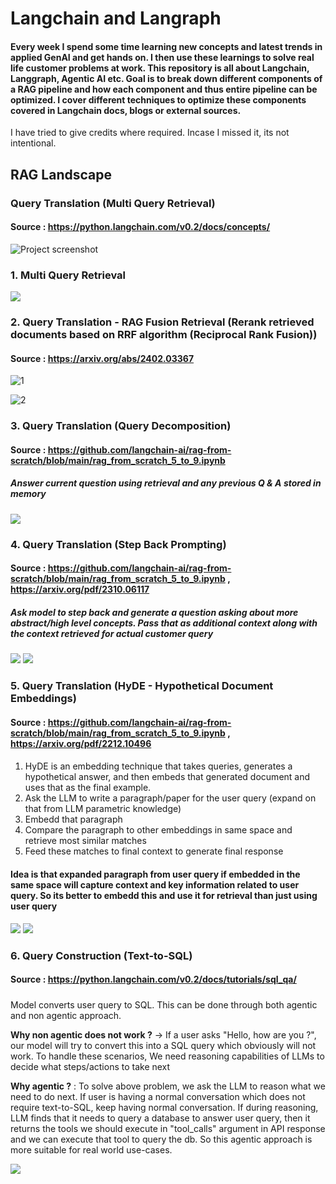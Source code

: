 # Langchain and Langraph

#### Every week I spend some time learning new concepts and latest trends in applied GenAI and get hands on. I then use these learnings to solve real life customer problems at work. This repository is all about Langchain, Langgraph, Agentic AI etc. Goal is to break down different components of a RAG pipeline and how each component and thus entire pipeline can be optimized. I cover different techniques to optimize these components covered in Langchain docs, blogs or external sources. 

I have tried to give credits where required. Incase I missed it, its not intentional.

## RAG Landscape

### Query Translation (Multi Query Retrieval)

#### Source : https://python.langchain.com/v0.2/docs/concepts/

![Project screenshot](./screenshots/rag_landscape.png)


### 1. Multi Query Retrieval

![](./screenshots/multi_query_retrieval.png)

### 2. Query Translation - RAG Fusion Retrieval (Rerank retrieved documents based on RRF algorithm (Reciprocal Rank Fusion))

#### Source : https://arxiv.org/abs/2402.03367

![1](./screenshots/RAG_fusion.jpeg)

![2](./screenshots/RAG_fusion_2.png)

### 3. Query Translation (Query Decomposition)

#### Source : https://github.com/langchain-ai/rag-from-scratch/blob/main/rag_from_scratch_5_to_9.ipynb

##### Answer current question using retrieval and any previous Q & A stored in memory

![](./screenshots/decomposition.png)

### 4. Query Translation (Step Back Prompting)

#### Source : https://github.com/langchain-ai/rag-from-scratch/blob/main/rag_from_scratch_5_to_9.ipynb , https://arxiv.org/pdf/2310.06117


##### Ask model to step back and generate a question asking about more abstract/high level concepts. Pass that as additional context along with the context retrieved for actual customer query

![](./screenshots/stepback.png)
![](./screenshots/stepback_example.jpeg)

### 5. Query Translation (HyDE - Hypothetical Document Embeddings)

#### Source : https://github.com/langchain-ai/rag-from-scratch/blob/main/rag_from_scratch_5_to_9.ipynb , https://arxiv.org/pdf/2212.10496

#### 
1. HyDE is an embedding technique that takes queries, generates a hypothetical answer, and then embeds that generated document and uses that as the final example.
2. Ask the LLM to write a paragraph/paper for the user query (expand on that from LLM parametric knowledge)
3. Embedd that paragraph
4. Compare the paragraph to other embeddings in same space and retrieve most similar matches
5. Feed these matches to final context to generate final response

#### Idea is that expanded paragraph from user query if embedded in the same space will capture context and key information related to user query. So its better to embedd this and use it for retrieval than just using user query

![](./screenshots/hyde1.png)
![](./screenshots/hyde2.jpeg)

### 6. Query Construction (Text-to-SQL)

#### Source : https://python.langchain.com/v0.2/docs/tutorials/sql_qa/

##### 
Model converts user query to SQL. This can be done through both agentic and non agentic approach.

**Why non agentic does not work ?** -> If a user asks "Hello, how are you ?", our model will try to convert this into a SQL query which obviously will not work. To handle these scenarios,
We need reasoning capabilities of LLMs to decide what steps/actions to take next

**Why agentic ?** : To solve above problem, we ask the LLM to reason what we need to do next. If user is having a normal conversation which does not require text-to-SQL, keep having normal conversation.
If during reasoning, LLM finds that it needs to query a database to answer user query, then it returns the tools we should execute in "tool_calls" argument in API response and we can execute that tool to query the db. So this agentic approach is more suitable for real world use-cases.

![](./screenshots/text_to_sql.png)



